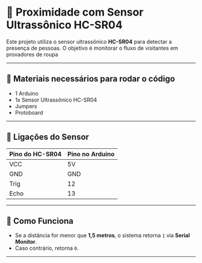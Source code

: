 # 📡 Proximidade com Sensor Ultrassônico HC-SR04

Este projeto utiliza o sensor ultrassônico **HC-SR04** para detectar a presença de pessoas. O objetivo é monitorar o fluxo de visitantes em provadores de roupa

---

## 🔧 Materiais necessários para rodar o código

- 1 Arduino 
- 1x Sensor Ultrassônico HC-SR04
- Jumpers
- Protoboard 

---

## 📌 Ligações do Sensor

| Pino do HC-SR04 | Pino no Arduino |
|------------------|------------------|
| VCC              | 5V               |
| GND              | GND              |
| Trig             | 12               |
| Echo             | 13               |

---

## 🧠 Como Funciona


- Se a distância for menor que **1,5 metros**, o sistema retorna `1` via **Serial Monitor**.
- Caso contrário, retorna `0`.

---
